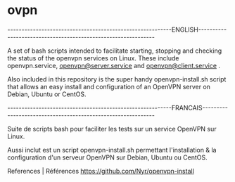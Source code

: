 # ovpn

----------------------------------------------------------ENGLISH--------------------------------------------------------------

A set of bash scripts intended to facilitate starting, stopping and checking the status of the openvpn services on Linux.
These include openvpn.service, openvpn@server.service and openvpn@client.service . 

Also included in this repository is the super handy openvpn-install.sh script that allows an easy install and configuration of an OpenVPN server on Debian, Ubuntu or CentOS.

----------------------------------------------------------FRANCAIS-------------------------------------------------------------

Suite de scripts bash pour faciliter les tests sur un service OpenVPN sur Linux. 

Aussi inclut est un script openvpn-install.sh permettant l'installation & la configuration d'un serveur OpenVPN sur Debian, Ubuntu ou CentOS.

References | Références
https://github.com/Nyr/openvpn-install 

